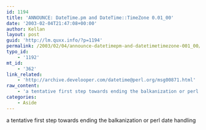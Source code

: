 ```yaml
---
id: 1194
title: 'ANNOUNCE: DateTime.pm and DateTime::TimeZone 0.01_00'
date: '2003-02-04T21:47:08+00:00'
author: Kellan
layout: post
guid: 'http://lm.quxx.info/?p=1194'
permalink: /2003/02/04/announce-datetimepm-and-datetimetimezone-001_00/
typo_id:
    - '1192'
mt_id:
    - '362'
link_related:
    - 'http://archive.develooper.com/datetime@perl.org/msg00871.html'
raw_content:
    - 'a tentative first step towards ending the balkanization or perl date handling'
categories:
    - Aside
---
```


a tentative first step towards ending the balkanization or perl date handling